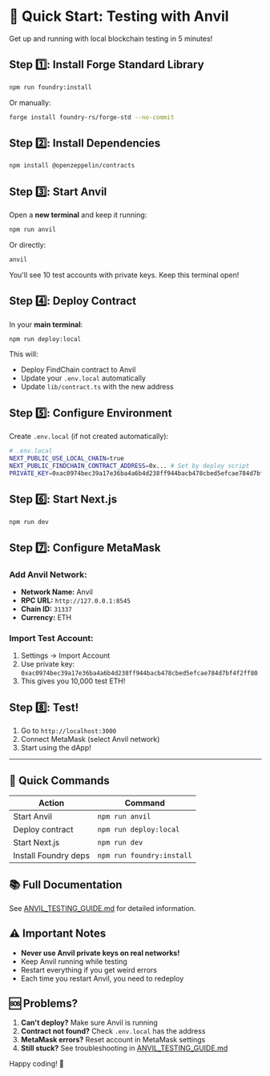 # 🚀 Quick Start: Testing with Anvil

Get up and running with local blockchain testing in 5 minutes!

## Step 1️⃣: Install Forge Standard Library

```bash
npm run foundry:install
```

Or manually:
```bash
forge install foundry-rs/forge-std --no-commit
```

## Step 2️⃣: Install Dependencies

```bash
npm install @openzeppelin/contracts
```

## Step 3️⃣: Start Anvil

Open a **new terminal** and keep it running:

```bash
npm run anvil
```

Or directly:
```bash
anvil
```

You'll see 10 test accounts with private keys. Keep this terminal open!

## Step 4️⃣: Deploy Contract

In your **main terminal**:

```bash
npm run deploy:local
```

This will:
- Deploy FindChain contract to Anvil
- Update your `.env.local` automatically
- Update `lib/contract.ts` with the new address

## Step 5️⃣: Configure Environment

Create `.env.local` (if not created automatically):

```bash
# .env.local
NEXT_PUBLIC_USE_LOCAL_CHAIN=true
NEXT_PUBLIC_FINDCHAIN_CONTRACT_ADDRESS=0x... # Set by deploy script
PRIVATE_KEY=0xac0974bec39a17e36ba4a6b4d238ff944bacb478cbed5efcae784d7bf4f2ff80
```

## Step 6️⃣: Start Next.js

```bash
npm run dev
```

## Step 7️⃣: Configure MetaMask

### Add Anvil Network:
- **Network Name:** Anvil
- **RPC URL:** `http://127.0.0.1:8545`
- **Chain ID:** `31337`
- **Currency:** ETH

### Import Test Account:
1. Settings → Import Account
2. Use private key: `0xac0974bec39a17e36ba4a6b4d238ff944bacb478cbed5efcae784d7bf4f2ff80`
3. This gives you 10,000 test ETH!

## Step 8️⃣: Test!

1. Go to `http://localhost:3000`
2. Connect MetaMask (select Anvil network)
3. Start using the dApp!

---

## 🔄 Quick Commands

| Action | Command |
|--------|---------|
| Start Anvil | `npm run anvil` |
| Deploy contract | `npm run deploy:local` |
| Start Next.js | `npm run dev` |
| Install Foundry deps | `npm run foundry:install` |

## 📚 Full Documentation

See [ANVIL_TESTING_GUIDE.md](./ANVIL_TESTING_GUIDE.md) for detailed information.

## ⚠️ Important Notes

- **Never use Anvil private keys on real networks!**
- Keep Anvil running while testing
- Restart everything if you get weird errors
- Each time you restart Anvil, you need to redeploy

## 🆘 Problems?

1. **Can't deploy?** Make sure Anvil is running
2. **Contract not found?** Check `.env.local` has the address
3. **MetaMask errors?** Reset account in MetaMask settings
4. **Still stuck?** See troubleshooting in [ANVIL_TESTING_GUIDE.md](./ANVIL_TESTING_GUIDE.md)

Happy coding! 🎉

